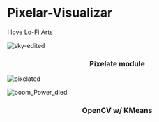 # Pixelar-Visualizar
I love Lo-Fi Arts

![sky-edited](https://user-images.githubusercontent.com/81348547/156191429-652b81a9-27b3-4e4f-b259-41f8edd5cb60.jpg)
<h3 align="center">Pixelate module</h3>

![pixelated](https://user-images.githubusercontent.com/81348547/156487816-f9c2d485-9f5c-4726-9ab6-ad5ca9d70581.png)

![boom_Power_died](https://user-images.githubusercontent.com/81348547/156487824-67a64a13-c51c-4580-959e-92f4c45417e4.png)


<h3 align="center">OpenCV w/ KMeans</h3>

